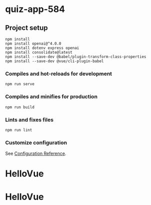 # quiz-app-584

## Project setup
```
npm install
npm install openai@^4.0.0
npm install dotenv express openai
npm install consolidate@latest
npm install --save-dev @babel/plugin-transform-class-properties
npm install --save-dev @vue/cli-plugin-babel
```

### Compiles and hot-reloads for development
```
npm run serve
```

### Compiles and minifies for production
```
npm run build
```

### Lints and fixes files
```
npm run lint
```

### Customize configuration
See [Configuration Reference](https://cli.vuejs.org/config/).
# HelloVue
# HelloVue
